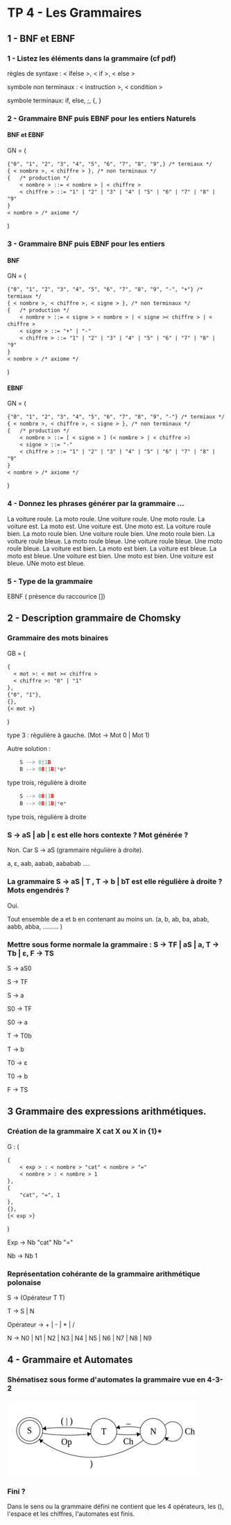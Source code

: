 # TP 4 - Les Grammaires

## 1 - BNF et EBNF

### 1 - Listez les éléments dans la grammaire (cf pdf)

règles de syntaxe : < ifelse >, < if >, < else >

symbole non terminaux : < instruction >, < condition >

symbole terminaux:  if, else, ;, {, }

### 2 - Grammaire BNF puis EBNF pour les entiers Naturels

#### BNF et EBNF

GN = (

    {"0", "1", "2", "3", "4", "5", "6", "7", "8", "9",} /* termiaux */
    { < nombre >, < chiffre > }, /* non terminaux */
    {   /* production */
        < nombre > ::= < nombre > | < chiffre >
        < chiffre > ::= "1" | "2" | "3" | "4" | "5" | "6" | "7" | "8" | "9"
    }
    < nombre > /* axiome */

)

### 3 - Grammaire BNF puis EBNF pour les entiers

#### BNF

GN = (

    {"0", "1", "2", "3", "4", "5", "6", "7", "8", "9", "-", "+"} /* termiaux */
    { < nombre >, < chiffre >, < signe > }, /* non terminaux */
    {   /* production */
        < nombre > ::= < signe > < nombre > | < signe >< chiffre > | < chiffre >
        < signe > ::= "+" | "-"
        < chiffre > ::= "1" | "2" | "3" | "4" | "5" | "6" | "7" | "8" | "9"
    }
    < nombre > /* axiome */

)

#### EBNF

GN = (

    {"0", "1", "2", "3", "4", "5", "6", "7", "8", "9", "-"} /* termiaux */
    { < nombre >, < chiffre >, < signe > }, /* non terminaux */
    {   /* production */
        < nombre > ::= [ < signe > ] (< nombre > | < chiffre >)
        < signe > ::= "-"
        < chiffre > ::= "1" | "2" | "3" | "4" | "5" | "6" | "7" | "8" | "9"
    }
    < nombre > /* axiome */

)

### 4 - Donnez les phrases générer par la grammaire ... 

La voiture roule. La moto roule. Une voiture roule. Une moto roule. La voiture est. La moto est. Une voiture est. Une moto est.
La voiture roule bien. La moto roule bien. Une voiture roule bien. Une moto roule bien. La voiture roule bleue. La moto roule bleue. Une voiture roule bleue. Une moto roule bleue.
La voiture est bien. La moto est bien. La voiture est bleue. La moto est bleue. Une voiture est bien. Une moto est bien. Une voiture est bleue. UNe moto est bleue.

### 5 - Type de la grammaire

EBNF ( présence du raccourice [])

## 2 - Description grammaire de Chomsky

### Grammaire des mots binaires

GB = (

    {
      < mot >: < mot >< chiffre >
      < chiffre >: "0" | "1"
    },
    {"0", "1"},
    {},
    {< mot >}

)

type 3 : règulière à gauche. (Mot -> Mot 0 | Mot 1)

Autre solution :

``` C
    S --> 0|1B
    B --> 0B|1B|*e*
```

type trois, régulière à droite

```C
    S --> 0B|1B
    B --> 0B|1B|*e*
```

type trois, régulière à droite

### S -> aS | ab | ε est elle hors contexte ? Mot générée ?

Non. Car S -> aS (grammaire régulière à droite).

a, ε, aab, aabab, aababab ....

### La grammaire S -> aS | T , T -> b | bT est elle régulière à droite ? Mots engendrés ?

Oui.

Tout ensemble de a et b en contenant au moins un. (a, b, ab, ba, abab, aabb, abba, ......... )

### Mettre sous forme normale la grammaire : S -> TF | aS | a, T -> Tb | ε, F -> TS

S -> aS0

S -> TF

S -> a

S0 -> TF

S0 -> a

T -> T0b

T -> b

T0 -> ε

T0 -> b

F -> TS

## 3 Grammaire des expressions arithmétiques.

### Création de la grammaire X cat X ou X in {1}\*

G : (

    {
        < exp > : < nombre > "cat" < nombre > "="
        < nombre > : < nombre > 1
    },
    {
        "cat", "=", 1
    },
    {},
    {< exp >}

)

Exp -> Nb "cat" Nb "="

Nb -> Nb 1

### Représentation cohérante de la grammaire arithmétique polonaise

S -> (Opérateur T T)

T -> S | N

Opérateur -> + | - | * | /

N -> N0 | N1 | N2 | N3 | N4 | N5 | N6 | N7 | N8 | N9


## 4 - Grammaire et Automates

### Shématisez sous forme d'automates la grammaire vue en 4-3-2

![](images/automates_syntaxe_polonaise.png)

### Fini ?

Dans le sens ou la grammaire défini ne contient que les 4 opérateurs, les (), l'espace et les chiffres, l'automates est finis.
